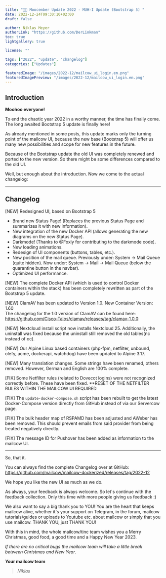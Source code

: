 ```yaml
---
title: "🎄🐄 Moocember Update 2022 - MUH-I Update (Bootstrap 5) "
date: 2022-12-24T09:30:10+02:00
draft: false

author: Niklas Meyer
authorLink: "https://github.com/DerLinkman"
toc: true
lightgallery: true

license: ""

tags: ["2022", "update", "changelog"]
categories: ["Updates"]

featuredImage: "/images/2022-12/mailcow_ui_login.en.png"
featuredImagePreview: "/images/2022-12/mailcow_ui_login.en.png"
---
```


## Introduction

**Moohoo everyone!**

To end the chaotic year 2022 in a worthy manner, the time has finally come.  The long awaited Bootstrap 5 update is finally here!

As already mentioned in some posts, this update marks only the turning point of the mailcow UI, because the new base (Bootstrap 5) will offer us many new possibilities and scope for new features in the future.

Because of the Bootstrap update the old UI was completely renewed and ported to the new version. So there might be some differences compared to the old UI.

Well, but enough about the introduction. Now we come to the actual changelog:

---

## Changelog

[NEW] Redesigned UI, based on Bootstrap 5
- Brand new Status Page! (Replaces the previous Status Page and summarizes it with new information).
- New integration of the new Docker API (allows generating the new diagrams on the new Status Page).
- Darkmode! (Thanks to @Foxly for contributing to the darkmode code).
- New loading animations.
- Redesign of UI components (buttons, tables, etc.).
- New position of the mail queue. Previously under: System -> Mail Queue (quite hidden). Now under: System -> Mail -> Mail Queue (below the quarantine button in the navbar).
- Optimized UI performance.

[NEW] The complete Docker API (which is used to control Docker containers within the stack) has been completely rewritten as part of the Bootstrap 5 update.

[NEW] ClamAV has been updated to Version 1.0. New Container Version: 1.60<br>
The changelog for the 1.0 version of ClamAV can be found here:
https://github.com/Cisco-Talos/clamav/releases/tag/clamav-1.0.0

[NEW] Nextcloud install script now installs Nextcloud 25. Additionally, the uninstall was fixed because the uninstall still removed the old tables(nc instead of oc).

[NEW] Our Alpine Linux based containers (php-fpm, netfilter, unbound, olefy, acme, dockerapi, watchdog) have been updated to Alpine 3.17.

[NEW] Many translation changes. Some strings have been renamed, others removed. However, German and English are 100% complete.

[FIX] Some Netfilter rules (related to Dovecot logins) were not recognized correctly before. These have been fixed. **RESET OF THE NETFILTER RULES WITHIN THE MAILCOW UI REQUIRED

[FIX] The `update-docker-compose.sh` script has been rebuilt to get the latest Docker-Compose version directly from GitHub instead of via our Servercow page.

[FIX] The bulk header map of RSPAMD has been adjusted and AWeber has been removed. This should prevent emails from said provider from being treated negatively directly.

[FIX] The message ID for Pushover has been added as information to the mailcow UI.

---

So, that it.

You can always find the complete Changelog over at GitHub: 
https://github.com/mailcow/mailcow-dockerized/releases/tag/2022-12

We hope you like the new UI as much as we do. 

As always, your feedback is always welcome. So let's continue with the feedback collection. Only this time with more people giving us feedback :)

We also want to say a big thank you to YOU! You are the heart that keeps mailcow alive, whether it's your support on Telegram, in the forum, mailcow tutorials/guides or uploads to Youtube etc. about mailcow or simply that you use mailcow. THANK YOU, just THANK YOU!

With this in mind, the whole mailcow/tinc team wishes you a Merry Christmas, good food, a good time and a Happy New Year 2023.

*If there are no critical bugs the mailcow team will take a little break between Christmas and New Year*.

**Your mailcow team** <br>
> *Niklas*